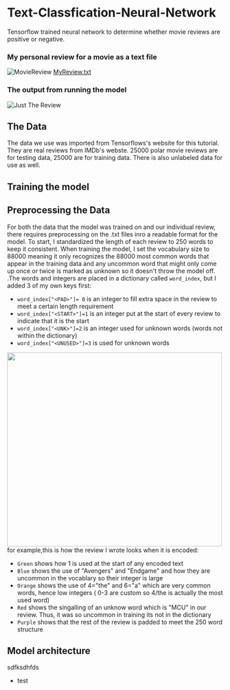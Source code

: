 # Text-Classfication-Neural-Network
Tensorflow trained neural network to determine whether movie reviews are positive or negative. 

### My personal review for a movie as a text file
![MovieReview](https://user-images.githubusercontent.com/106715980/178888250-c5028fde-603a-4589-846c-c9826f707fe7.png)
[MyReview.txt](https://github.com/Aiden-Robinson/Text-Classfication-Neural-Network/files/9108176/MyReview.txt)

### The output from running the model
![Just The Review](https://user-images.githubusercontent.com/106715980/178889667-b650683e-d186-4d8c-ab3c-9e514e6ce568.png)

## The Data
The data we use was imported from Tensorflows's website for this tutorial. They are real reviews from IMDb's webste. 25000 polar movie reviews are for testing data, 25000 are for training data. There is also unlabeled data for use as well.

## Training the model

## Preprocessing the Data
For both the data that the model was trained on and our individual review, there requires preprocessing on the .txt files inro a readable format for the model. To start, I standardized the length of each review to 250 words to keep it consistent. When training the model, I set the vocabulary size to 88000 meaning it only recognizes the 88000 most common words that appear in the training data and any uncommon word that might only come up once or twice is marked as unknown so it doesn't throw the model off. .The words and integers are placed in a dictionary called `word_index`, but I added 3 of my own keys first:
- `word_index["<PAD>"]= 0` is an integer to fill extra space in the review to meet a certain length requirement 
- `word_index["<START>"]=1` is an integer put at the start of every review to indicate that it is the start
- `word_index["<UNK>"]=2` is an integer used for unknown words (words not within the dictionary)
- `word_index["<UNUSED>"]=3` is used for unknown words


<img width= "500" height= "450" src= "https://user-images.githubusercontent.com/106715980/178895195-3f9081a1-9df7-4d1c-abc6-085c6fe58b00.png">
for example,this is how the review I wrote looks when it is encoded:


- `Green` shows how 1 is used at the start of any encoded text
- `Blue` shows the use of "Avengers" and "Endgame" and how they are uncommon in the vocablary so their integer is large
- `Orange` shows the use of 4="the" and 6="a" which are very common words, hence low integers ( 0-3 are custom so 4/the is actually the most used word)
- `Red` shows the singalling of an unknow word which is "MCU" in our review. Thus, it was so uncommon in training its not in the dictionary
- `Purple` shows that the rest of the review is padded to meet the 250 word structure

## Model architecture
sdfksdhfds
- test 
